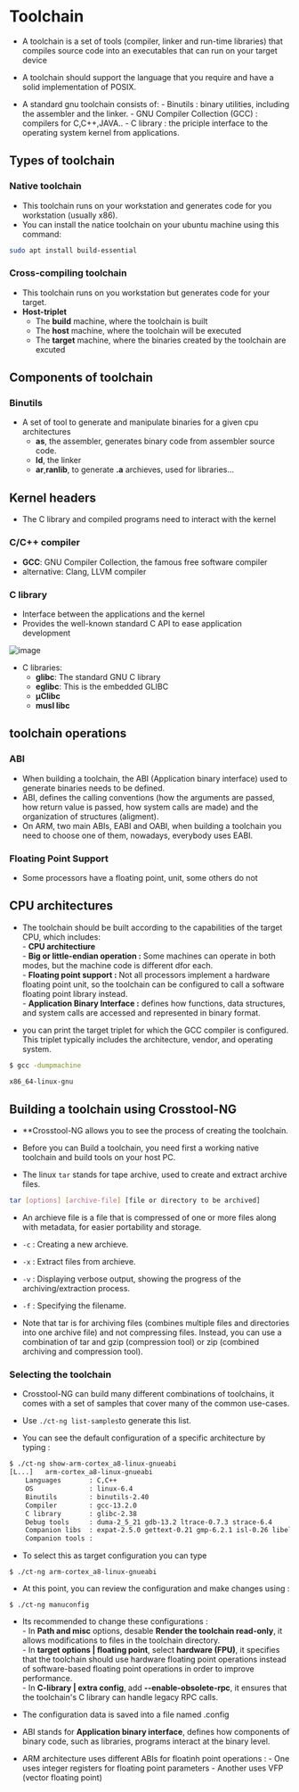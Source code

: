 # Toolchain
- A toolchain is a set of tools (compiler, linker and run-time libraries) that compiles source code into an executables that can run on your target device

- A toolchain should support the language that you require and have a solid implementation of POSIX.  

- A standard gnu toolchain consists of: 
        - Binutils : binary utilities, including the assembler and the linker. 
        - GNU Compiler Collection (GCC) : compilers for C,C++,JAVA.. 
        - C library : the priciple interface to the operating system kernel from applications.
  

## Types of toolchain 

### Native toolchain
- This toolchain runs on your workstation and generates code for you workstation (usually x86).
- You can install the natice toolchain on your ubuntu machine using this command:
```sh
sudo apt install build-essential
``` 

### Cross-compiling toolchain
- This toolchain runs on you workstation but generates code for your target.
- **Host-triplet**
  - The **build** machine, where the toolchain is built
  - The **host** machine, where the toolchain will be executed
  - The **target** machine, where the binaries created by the toolchain are excuted 

## Components of toolchain 
### Binutils 
- A set of tool to generate and manipulate binaries for a given cpu architectures
  - **as**, the assembler, generates binary code from assembler source code.
  - **ld**, the linker
  - **ar**,**ranlib**, to generate **.a** archieves, used for libraries...

## Kernel headers 
- The C library and compiled programs need to interact with the kernel

### C/C++ compiler 
- **GCC**: GNU Compiler Collection, the famous free software compiler
- alternative: Clang, LLVM compiler

### C library
- Interface between the  applications and the kernel
- Provides the well-known standard C API to ease application development
  
![image](https://github.com/user-attachments/assets/d4a73ae7-d6ec-46c9-878e-6e4f244b1bc7)


- C libraries: 
  - **glibc**: The standard GNU C library 
  - **eglibc**: This is the embedded GLIBC 
  - **µClibc**
  - **musl libc**
 
## toolchain operations 
### ABI
- When building a toolchain, the ABI (Application binary interface) used to generate binaries needs to be defined.
- ABI, defines the calling conventions (how the arguments are passed, how return value is passed, how system calls are made) and the organization of structures (aligment).
- On ARM, two main ABIs, EABI and OABI, when building a toolchain you need to choose one of them, nowadays, everybody uses EABI.

### Floating Point Support
- Some processors have a floating point, unit, some others do not
  
## CPU architectures
- The toolchain should be built according to the capabilities of the target CPU, which includes:   
        - **CPU architectiure**   
        - **Big or little-endian operation :** Some machines can operate in both modes, but the machine code is different dfor each.   
        - **Floating point support :** Not all processors implement a hardware floating point unit, so the toolchain can be configured to call a software floating point library instead.  
        - **Application Binary Interface :** defines how functions, data structures, and system calls are accessed and represented in binary format.  

- you can print the target triplet for which the GCC compiler is configured. This triplet typically includes the architecture, vendor, and operating system.
```sh
$ gcc -dumpmachine

x86_64-linux-gnu
```

## Building a toolchain using Crosstool-NG 

- **Crosstool-NG allows you to see the process of creating the toolchain.

- Before you can Build a toolchain, you need first a working native toolchain and build tools on your host PC.

- The linux `tar` stands for tape archive, used to create and extract archive files.

```sh
tar [options] [archive-file] [file or directory to be archived]
```

- An archieve file is a file that is compressed of one or more files along with metadata, for easier portability and storage.  

- `-c` : Creating a new archieve.  
- `-x` : Extract files from archieve.  
- `-v` : Displaying verbose output, showing the progress of the archiving/extraction process.
- `-f` : Specifying the filename.

- Note that tar is for archiving files (combines multiple files and directories into one archive file) and not compressing files. Instead, you can use a combination of tar and gzip (compression tool) or zip (combined archiving and compression tool).

### Selecting the toolchain 

- Crosstool-NG can build many different combinations of toolchains, it comes with a set of samples that cover many of the common use-cases.

- Use `./ct-ng list-samples`to generate this list.

- You can see the default configuration of a specific architecture by typing :

```sh
$ ./ct-ng show-arm-cortex_a8-linux-gnueabi
[L...]   arm-cortex_a8-linux-gnueabi
    Languages       : C,C++
    OS              : linux-6.4
    Binutils        : binutils-2.40
    Compiler        : gcc-13.2.0
    C library       : glibc-2.38
    Debug tools     : duma-2_5_21 gdb-13.2 ltrace-0.7.3 strace-6.4
    Companion libs  : expat-2.5.0 gettext-0.21 gmp-6.2.1 isl-0.26 libelf-0.8.13 libiconv-1.16 mpc-1.2.1 mpfr-4.2.1 ncurses-6.4 zlib-1.2.13 zstd-1.5.5
    Companion tools :
``` 
- To select this as target configuration you can type
```
$ ./ct-ng arm-cortex_a8-linux-gnueabi
```
- At this point, you can review the configuration and make changes using :
```
$ ./ct-ng manuconfig
```

- Its recommended to change these configurations :  
                  - In **Path and misc** options, desable **Render the toolchain read-only**, it allows modifications to files in the toolchain directory.  
                  - In **target options | floating point**,  select **hardware (FPU)**, it specifies that the toolchain should use hardware floating point operations instead of software-based floating point operations in order to improve performance.  
                  - In **C-library | extra config**, add **--enable-obsolete-rpc**, it ensures that the toolchain's C library can handle legacy RPC calls.  
           
- The configuration data is saved into a file named .config

- ABI stands for **Application binary interface**, defines how components of binary code, such as libraries, programs interact at the binary level.

- ARM architecture uses different ABIs for floatinh point operations :
          - One uses integer registers for floating point parameters
          - Another uses VFP  (vector floating point) 
